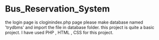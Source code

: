 # Bus_Reservation_System
the login page is cloginindex.php page 
please make database named 'trydbms' and import the file in database folder.
this project is quite a basic project.
I have used PHP , HTML , CSS for this project.
